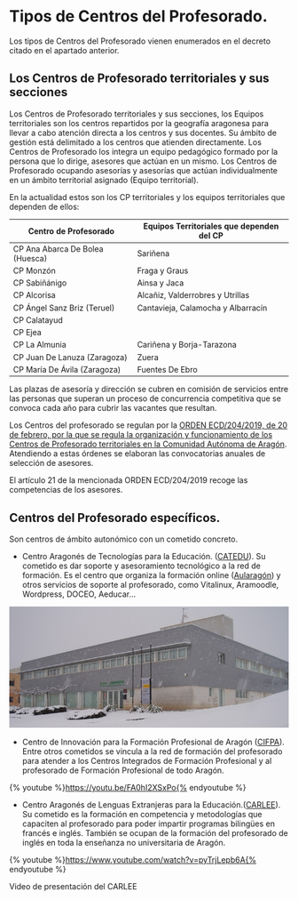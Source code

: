 # Tipos de Centros del Profesorado.

Los tipos de Centros del Profesorado vienen enumerados en el decreto citado en el apartado anterior.

## Los Centros de Profesorado territoriales y sus secciones

Los Centros de Profesorado territoriales y sus secciones, los Equipos territoriales son los centros repartidos por la geografía aragonesa para llevar a cabo atención directa a los centros y sus docentes. Su ámbito de gestión está delimitado a los centros que atienden directamente. Los Centros de Profesorado los integra un equipo pedagógico formado por la persona que lo dirige, asesores que actúan en un mismo. Los Centros de Profesorado ocupando asesorías y asesorías que actúan individualmente en un ámbito territorial asignado (Equipo territorial). 

En la actualidad estos son los CP territoriales y los equipos territoriales que dependen de ellos:



| **Centro de Profesorado** | **Equipos Territoriales que dependen del CP** |
| --- | --- |
| CP Ana Abarca De Bolea (Huesca) | Sariñena |
| CP Monzón | Fraga y Graus |
| CP Sabiñánigo | Ainsa y Jaca |
| CP Alcorisa | Alcañiz, Valderrobres y Utrillas |
| CP Ángel Sanz Briz (Teruel) | Cantavieja, Calamocha y Albarracín |
| CP Calatayud |   |
| CP Ejea |   |
| CP La Almunia | Cariñena y Borja-Tarazona  |
| CP Juan De Lanuza (Zaragoza) | Zuera |
| CP María De Ávila (Zaragoza) |  Fuentes De Ebro|


Las plazas de asesoría y dirección se cubren en comisión de servicios entre las personas que superan un proceso de concurrencia competitiva que se convoca cada año para cubrir las vacantes que resultan. 

Los Centros del profesorado se regulan por la [ORDEN ECD/204/2019, de 20 de febrero, por la que se regula la organización y funcionamiento de los Centros de Profesorado territoriales en la Comunidad Autónoma de Aragón](http://www.boa.aragon.es/cgi-bin/EBOA/BRSCGI?CMD=VEROBJ&MLKOB=1064002023939). Atendiendo a estas órdenes se elaboran las convocatorias anuales de selección de asesores. 

El artículo 21 de la mencionada ORDEN ECD/204/2019 recoge las competencias de los asesores. 

## Centros del Profesorado específicos.

Son centros de ámbito autonómico con un cometido concreto.

* Centro Aragonés de Tecnologías para la Educación. ([CATEDU](https://www.google.com/url?q=http://web.catedu.es/webcatedu/&sa=D&ust=1513765383294000&usg=AFQjCNELOikt_I7J2j9pXzRJdEcIjVFv2w)). Su cometido es dar soporte y asesoramiento tecnológico a la red de formación. Es el centro que organiza la formación online ([Aularagón](https://moodle.catedu.es/my/)) y otros servicios de soporte al profesorado, como Vitalinux, Aramoodle, Wordpress, DOCEO, Aeducar…

![](/images/image8.png)

* Centro de Innovación para la Formación Profesional de Aragón ([CIFPA](https://www.google.com/url?q=http://cifpa.aragon.es/joomla1/&sa=D&ust=1513765383295000&usg=AFQjCNGx0Ppp-AUECLtmlfmW_3V-8f69NA)). Entre otros cometidos se vincula a la red de formación del profesorado para atender a los Centros Integrados de Formación Profesional y al profesorado de Formación Profesional de todo Aragón.

{% youtube %}https://youtu.be/FA0hI2XSxPo{% endyoutube %}

* Centro Aragonés de Lenguas Extranjeras para la Educación.([CARLEE](https://www.google.com/url?q=https://centrolenguasaragon.wordpress.com/&sa=D&ust=1513765383296000&usg=AFQjCNGO00qC9THaeu0OU_WIrW7McDfaWA)). Su cometido es la formación en competencia y metodologías que capaciten al profesorado para poder impartir programas bilingües en francés e inglés. También se ocupan de la formación del profesorado de inglés en toda la enseñanza no universitaria de Aragón.

{% youtube %}https://www.youtube.com/watch?v=pyTrjLepb6A{% endyoutube %}

Video de presentación del CARLEE
